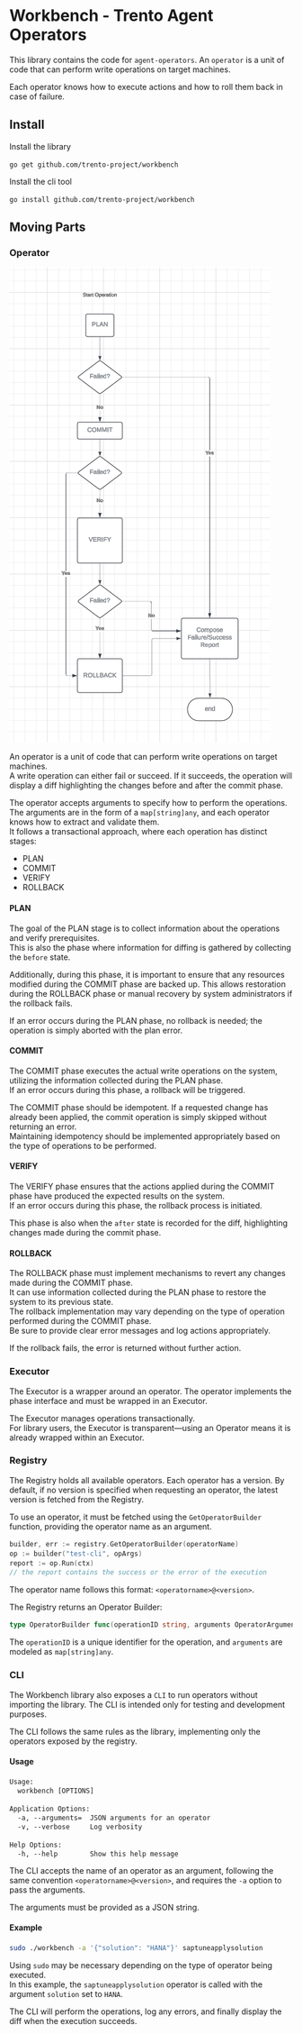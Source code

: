 # Workbench - Trento Agent Operators

This library contains the code for `agent-operators`. An `operator` is a unit of code that can perform write operations on target machines.

Each operator knows how to execute actions and how to roll them back in case of failure.

## Install

Install the library

`go get github.com/trento-project/workbench`

Install the cli tool

`go install github.com/trento-project/workbench`


## Moving Parts

### Operator

![flowchart](./flow_chart.png)

An operator is a unit of code that can perform write operations on target machines.  
A write operation can either fail or succeed. If it succeeds, the operation will display a diff highlighting the changes before and after the commit phase.

The operator accepts arguments to specify how to perform the operations. The arguments are in the form of a `map[string]any`, and each operator knows how to extract and validate them.  
It follows a transactional approach, where each operation has distinct stages:

- PLAN  
- COMMIT  
- VERIFY  
- ROLLBACK  

#### PLAN

The goal of the PLAN stage is to collect information about the operations and verify prerequisites.  
This is also the phase where information for diffing is gathered by collecting the `before` state.

Additionally, during this phase, it is important to ensure that any resources modified during the COMMIT phase are backed up. This allows restoration during the ROLLBACK phase or manual recovery by system administrators if the rollback fails.

If an error occurs during the PLAN phase, no rollback is needed; the operation is simply aborted with the plan error.

#### COMMIT

The COMMIT phase executes the actual write operations on the system, utilizing the information collected during the PLAN phase.  
If an error occurs during this phase, a rollback will be triggered.

The COMMIT phase should be idempotent. If a requested change has already been applied, the commit operation is simply skipped without returning an error.  
Maintaining idempotency should be implemented appropriately based on the type of operations to be performed.

#### VERIFY

The VERIFY phase ensures that the actions applied during the COMMIT phase have produced the expected results on the system.  
If an error occurs during this phase, the rollback process is initiated.

This phase is also when the `after` state is recorded for the diff, highlighting changes made during the commit phase.

#### ROLLBACK

The ROLLBACK phase must implement mechanisms to revert any changes made during the COMMIT phase.  
It can use information collected during the PLAN phase to restore the system to its previous state.  
The rollback implementation may vary depending on the type of operation performed during the COMMIT phase.  
Be sure to provide clear error messages and log actions appropriately.

If the rollback fails, the error is returned without further action.

### Executor

The Executor is a wrapper around an operator. The operator implements the phase interface and must be wrapped in an Executor.

The Executor manages operations transactionally.  
For library users, the Executor is transparent—using an Operator means it is already wrapped within an Executor.

### Registry

The Registry holds all available operators. Each operator has a version. By default, if no version is specified when requesting an operator, the latest version is fetched from the Registry.

To use an operator, it must be fetched using the `GetOperatorBuilder` function, providing the operator name as an argument.

```go
builder, err := registry.GetOperatorBuilder(operatorName)
op := builder("test-cli", opArgs)
report := op.Run(ctx)
// the report contains the success or the error of the execution
```

The operator name follows this format: `<operatorname>@<version>`.

The Registry returns an Operator Builder:

```go
type OperatorBuilder func(operationID string, arguments OperatorArguments) Operator
```

The `operationID` is a unique identifier for the operation, and `arguments` are modeled as `map[string]any`.

### CLI

The Workbench library also exposes a `CLI` to run operators without importing the library. The CLI is intended only for testing and development purposes.

The CLI follows the same rules as the library, implementing only the operators exposed by the registry.

#### Usage

```
Usage:
  workbench [OPTIONS]

Application Options:
  -a, --arguments=  JSON arguments for an operator
  -v, --verbose     Log verbosity

Help Options:
  -h, --help        Show this help message
```

The CLI accepts the name of an operator as an argument, following the same convention `<operatorname>@<version>`, and requires the `-a` option to pass the arguments.

The arguments must be provided as a JSON string.

#### Example

```bash
sudo ./workbench -a '{"solution": "HANA"}' saptuneapplysolution
```

Using `sudo` may be necessary depending on the type of operator being executed.  
In this example, the `saptuneapplysolution` operator is called with the argument `solution` set to `HANA`.

The CLI will perform the operations, log any errors, and finally display the diff when the execution succeeds.